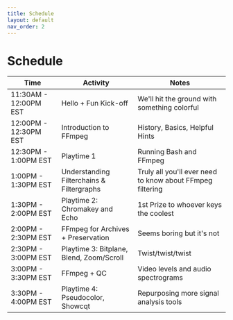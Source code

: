 ```yaml
---
title: Schedule
layout: default
nav_order: 2
---
```


# Schedule

| **Time** | **Activity** | **Notes** |
|   -----          |     -----      |     -----      |
|   11:30AM - 12:00PM EST      |  Hello + Fun Kick-off |      We'll hit the ground with something colorful   |
|   12:00PM - 12:30PM EST      |  Introduction to FFmpeg |      History, Basics, Helpful Hints   |
|   12:30PM - 1:00PM EST      |  Playtime 1 |      Running Bash and FFmpeg    |
|   1:00PM - 1:30PM EST      |  Understanding Filterchains & Filtergraphs |      Truly all you'll ever need to know about FFmpeg filtering |
|   1:30PM - 2:00PM EST      |  Playtime 2: Chromakey and Echo |      1st Prize to whoever keys the coolest    |
|   2:00PM - 2:30PM EST      |  FFmpeg for Archives + Preservation |      Seems boring but it's not     |
|   2:30PM - 3:00PM EST      |  Playtime 3: Bitplane, Blend, Zoom/Scroll |      Twist/twist/twist     |
|   3:00PM - 3:30PM EST      |  FFmpeg + QC |      Video levels and audio spectrograms     |
|   3:30PM - 4:00PM EST      |  Playtime 4: Pseudocolor, Showcqt |      Repurposing more signal analysis tools     |
